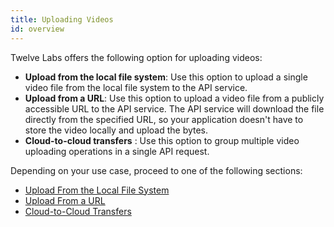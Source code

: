 ```yaml
---
title: Uploading Videos
id: overview
---
```


Twelve Labs offers the following option for uploading videos:
- **Upload from the local file system**: Use this option to upload a single video file from the local file system to the API service.
- **Upload from a URL**:  Use this option to upload a video file from a publicly accessible URL to the API service. The API service will download the file directly from the specified URL, so your application doesn't have to store the video locally and upload the bytes.
- **Cloud-to-cloud transfers** : Use this option to group multiple video uploading operations in a single API request. 

Depending on your use case, proceed to one of the following sections:

- [Upload From the Local File System](/guides/uploading-videos/upload-from-the-local-file-system)
- [Upload From a URL](/guides/uploading-videos/upload-from-a-url)
- [Cloud-to-Cloud Transfers](/guides/uploading-videos/cloud-to-cloud-transfers)
